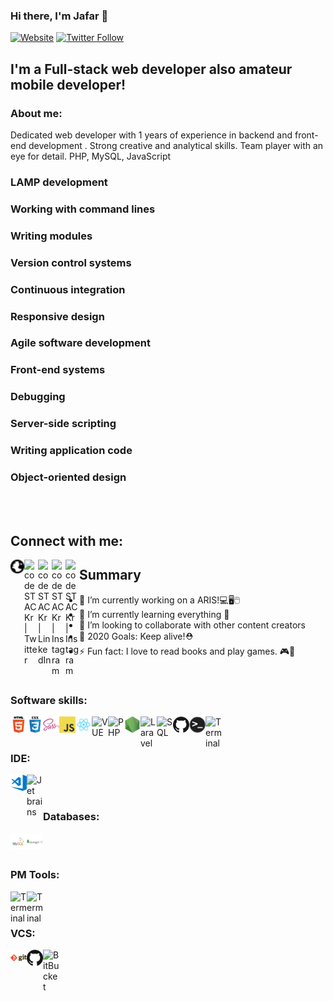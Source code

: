 ### Hi there, I'm Jafar 👋

[![Website](https://img.shields.io/website?label=jafarjabbar.com&style=for-the-badge&url=https%3A%2F%2Fjafarjabbar.com)](https://jafarjabbar.com)
[![Twitter Follow](https://img.shields.io/twitter/follow/JafarJabbar?color=1DA1F2&logo=twitter&style=for-the-badge)](https://twitter.com/JafarJabbar6)

## I'm a Full-stack web developer also amateur mobile developer!

### About me:
Dedicated web developer with 1 years of experience in backend and front-end development . Strong creative and analytical skills. Team player with an eye for detail. PHP, MySQL, JavaScript 

### LAMP development
### Working with command lines
### Writing modules
### Version control systems
### Continuous integration
### Responsive design
### Agile software development
### Front-end systems
### Debugging
### Server-side scripting
### Writing application code
### Object-oriented design

<br/>
<br/>

## Connect with me:

[<img align="left" alt="JafarJabbar.com" width="22px" src="https://raw.githubusercontent.com/iconic/open-iconic/master/svg/globe.svg" />](https://jafarjabbar.com)
[<img align="left" alt="codeSTACKr | Twitter" width="22px" src="https://cdn.jsdelivr.net/npm/simple-icons@v3/icons/twitter.svg" />](https://twitter.com/JafarJabbar6)
[<img align="left" alt="codeSTACKr | LinkedIn" width="22px" src="https://cdn.jsdelivr.net/npm/simple-icons@v3/icons/linkedin.svg" />](https://www.linkedin.com/in/ceff-cabbarli-930222139)
[<img align="left" alt="codeSTACKr | Instagram" width="22px" src="https://cdn.jsdelivr.net/npm/simple-icons@v3/icons/facebook.svg" />](https://www.facebook.com/jafar.jabbarli.3)
[<img align="left" alt="codeSTACKr | Instagram" width="22px" src="https://cdn.jsdelivr.net/npm/simple-icons@v3/icons/instagram.svg" />](https://www.instagram.com/jfrjbbrl)

## Summary

- 🔭 I’m currently working on a ARIS!💻🖥🖱
- 🌱 I’m currently learning everything 🤣
- 👯 I’m looking to collaborate with other content creators
- 🥅 2020 Goals: Keep alive!⛑
- ⚡ Fun fact: I love to read books and play games. 🎮📕
<br />

### Software skills:

<img align="left" alt="HTML5" width="26px" src="https://raw.githubusercontent.com/github/explore/80688e429a7d4ef2fca1e82350fe8e3517d3494d/topics/html/html.png" />
<img align="left" alt="CSS3" width="26px" src="https://raw.githubusercontent.com/github/explore/80688e429a7d4ef2fca1e82350fe8e3517d3494d/topics/css/css.png" />
<img align="left" alt="Sass" width="26px" src="https://raw.githubusercontent.com/github/explore/80688e429a7d4ef2fca1e82350fe8e3517d3494d/topics/sass/sass.png" />
<img align="left" alt="JavaScript" width="26px" src="https://raw.githubusercontent.com/github/explore/80688e429a7d4ef2fca1e82350fe8e3517d3494d/topics/javascript/javascript.png" />
<img align="left" alt="React" width="26px" src="https://raw.githubusercontent.com/github/explore/80688e429a7d4ef2fca1e82350fe8e3517d3494d/topics/react/react.png" />
<img align="left" alt="VUE" width="26px" src="https://banner2.cleanpng.com/20180718/cbh/kisspng-vue-js-javascript-library-angularjs-react-vue-js-5b4ebe1bc45884.1915769815318871318042.jpg" />
<img align="left" alt="PHP" width="26px" src="https://cdn4.iconfinder.com/data/icons/logos-and-brands/512/256_Php_logo-512.png" />
<img align="left" alt="Node.js" width="26px" src="https://raw.githubusercontent.com/github/explore/80688e429a7d4ef2fca1e82350fe8e3517d3494d/topics/nodejs/nodejs.png" />
<img align="left" alt="Laravel" width="26px" src="https://logodix.com/logo/2150936.png" />
<img align="left" alt="SQL" width="26px" src="https://www.jing.fm/clipimg/full/288-2885586_electric-bikes-socket-io-socket-io-logo-svg.png" />
<img align="left" alt="GitHub" width="26px" src="https://raw.githubusercontent.com/github/explore/78df643247d429f6cc873026c0622819ad797942/topics/github/github.png" />
<img align="left" alt="Terminal" width="26px" src="https://raw.githubusercontent.com/github/explore/80688e429a7d4ef2fca1e82350fe8e3517d3494d/topics/terminal/terminal.png" />
<img align="left" alt="Terminal" width="26px" src="https://camo.githubusercontent.com/f2b4d552be7630a5799c6d89c4d985bce6ccbf6a/68747470733a2f2f7777772e636f64656d6174652e636f6d2f77702d636f6e74656e742f75706c6f6164732f323031362f30322f666c75747465722d6c6f676f2d726f756e642e706e67" />
<br/>
<br/>

### IDE:
<img align="left" alt="Visual Studio Code" width="26px" src="https://raw.githubusercontent.com/github/explore/80688e429a7d4ef2fca1e82350fe8e3517d3494d/topics/visual-studio-code/visual-studio-code.png" />
<img align="left" alt="Jet brains" width="26px" src="https://software-sources.co.il/wp-content/uploads/2018/05/JetBrains_logo.png" />
<br/>
<br/>

### Databases:
<img align="left" alt="MySQL" width="26px" src="https://raw.githubusercontent.com/github/explore/80688e429a7d4ef2fca1e82350fe8e3517d3494d/topics/mysql/mysql.png" />
<img align="left" alt="MongoDB" width="26px" src="https://raw.githubusercontent.com/github/explore/80688e429a7d4ef2fca1e82350fe8e3517d3494d/topics/mongodb/mongodb.png" />

<br/>
<br/>

### PM Tools:
<img align="left" alt="Terminal" width="26px" src="https://cdn0.iconfinder.com/data/icons/social-network-24/512/Trello-512.png" />
<img align="left" alt="Terminal" width="26px" src="https://seeklogo.com/images/J/jira-logo-FD39F795A7-seeklogo.com.png" />

<br/>
<br/>

### VCS:
<img align="left" alt="Git" width="26px" src="https://raw.githubusercontent.com/github/explore/80688e429a7d4ef2fca1e82350fe8e3517d3494d/topics/git/git.png" />
<img align="left" alt="GitHub" width="26px" src="https://raw.githubusercontent.com/github/explore/78df643247d429f6cc873026c0622819ad797942/topics/github/github.png" />
<img align="left" alt="BitBucket" width="26px" src="https://logodix.com/logo/911542.png" />
